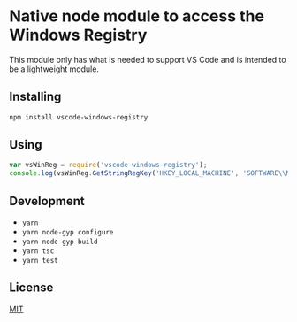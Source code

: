 # Native node module to access the Windows Registry
This module only has what is needed to support VS Code and is intended to be a lightweight module.

## Installing

```sh
npm install vscode-windows-registry
```

## Using

```javascript
var vsWinReg = require('vscode-windows-registry');
console.log(vsWinReg.GetStringRegKey('HKEY_LOCAL_MACHINE', 'SOFTWARE\\Microsoft\\Windows\\CurrentVersion', 'ProgramFilesPath');
```

## Development
 * `yarn`
 * `yarn node-gyp configure`
 * `yarn node-gyp build`
 * `yarn tsc`
 * `yarn test`

## License
[MIT](https://github.com/Microsoft/vscode-windows-registry/blob/master/License.txt)
